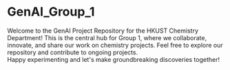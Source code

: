# GenAI_Group_1
Welcome to the GenAI Project Repository for the HKUST Chemistry Department! 
This is the central hub for Group 1, where we collaborate, innovate, and share our work on chemistry projects. 
Feel free to explore our repository and contribute to ongoing projects.  
Happy experimenting and let's make groundbreaking discoveries together!
